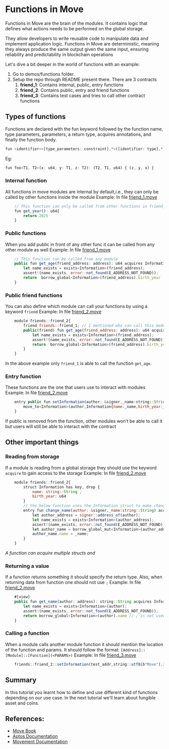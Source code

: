 # Functions in Move

Functions in Move are the brain of the modules. It contains logic that defines what actions needs to be performed on the global storage. 

They allow developers to write reusable code to manipulate data and implement application logic. Functions in Move are deterministic, meaning they always produce the same output given the same input, ensuring reliability and predictability in blockchain operations

Let's dive a bit deeper in the world of functions with an example:
1. Go to demos/functions folder.
2. Setup the repo through README present there.
There are 3 contracts
    1. **friend_1**: Contains internal, public, entry functions
    2. **friend_2**: Contains public, entry and friend functions
    3. **friend_3**: Contains test cases and tries to call other contract functions
## Types of functions
Functions are declared with the fun keyword followed by the function name, type parameters, parameters, a return type, acquires annotations, and finally the function body.
```js
fun <identifier><[type_parameters: constraint],*>([identifier: type],*): <return_type> <acquires [identifier],*> <function_body>
```
Eg:
```js
fun foo<T1, T2>(x: u64, y: T1, z: T2): (T2, T1, u64) { (z, y, x) }
```
### Internal function
All functions in move modules are internal by default,i.e., they can only be called by other functions inside the module
Example: In file [friend_1.move](/demos/functions/sources/friend_1.move)
```js
    // This function can only be called from other functions in friend_1
    fun get_year(): u64{
        return 2025
    }
```
### Public functions
When you add public in front of any other func it can be called from any other module as well
Example: In file [friend_1.move](/demos/functions/sources/friend_1.move)
```js
    // This function can be called from any module
    public fun get_age(friend_address: address): u64 acquires Information {
        let name_exists = exists<Information>(friend_address);
        assert!(name_exists, error::not_found(E_ADDRESS_NOT_FOUND));
        return  borrow_global<Information>(friend_address).birth_year
    }
```
### Public friend functions
You can also define which module can call your functions by using a keyword `friend`
Example: In file [friend_2.move](/demos/functions/sources/friend_2.move)
```js   
    module friends::friend_2{
        friend friends::friend_1; // I mentioned who can call this module
        public(friend) fun get_age(friend_address: address): u64 acquires Information {
            let name_exists = exists<Information>(friend_address);
            assert!(name_exists, error::not_found(E_ADDRESS_NOT_FOUND));
            return  borrow_global<Information>(friend_address).birth_year
        }
    }
```
In the above example only  `friend_1` is able to call the function `get_age`.

### Entry function
These functions are the one that users use to interact with modules
Example: In file [friend_2.move](/demos/functions/sources/friend_2.move)
```js   
    entry public fun setInformation(author: &signer,_name:string::String, _age:u64){
        move_to<Information>(author,Information{name:_name,birth_year:_age});
    }
```
If public is removed from the function, other modules won't be able to call it but users will still be able to interact with the contract

## Other important things
### Reading from storage
If a module is reading from a global storage they should use the keyword `acquire` to gain access to the storage
Example: In file [friend_2.move](/demos/functions/sources/friend_2.move)
```js 
    module friends::friend_2{  
        struct Information has key, drop {
            name: string::String ,
            birth_year: u64  
        }
        // the below function uses the Information struct to make changes and thus it uses the acquire keyword
        entry fun change_name(author: &signer,_name:string::String) acquires Information{
            let author_address = signer::address_of(author);
            let name_exists = exists<Information>(author_address);
            assert!(name_exists, error::not_found(E_ADDRESS_NOT_FOUND));
            let author_name = borrow_global_mut<Information>(author_address);
            author_name.name = _name;
        }
    }
```
*A function can acquire multiple structs and*
### Returning a value
If a function returns something it should specify the return type. Also, when returning data from function one should not use `;` 
Example: In file [friend_2.move](/demos/functions/sources/friend_2.move)
```js
    #[view]
    public fun get_name(author: address): string::String acquires Information{
        let name_exists = exists<Information>(author);
        assert!(name_exists, error::not_found(E_ADDRESS_NOT_FOUND));
        return borrow_global<Information>(author).name // ; is not used as it returns a value
    }
```

### Calling a function
When a module calls another module function it should mention the location of the function and params. It should follow the format: `[Address]::[Module]::[Function](<PARAMS>)`
Example: In file [friend_3.move](/demos/functions/sources/friend_3.move)
```js
    friends::friend_2::setInformation(test_addr,string::utf8(b"Move"),21);
```

## Summary
In this tutorial you learnt how to define and use different kind of functions depending on our use case. In the next tutorial we'll learn about fungible asset and coins.

## References:
- [Move Book](https://move-language.github.io/move/functions.html)
- [Aptos Documentation](https://aptos.dev/en/build/smart-contracts/book/functions)
- [Movement Documentation](https://developer.movementnetwork.xyz/learning-paths/basic-concepts/03-functions-view-functions-and-visibility)